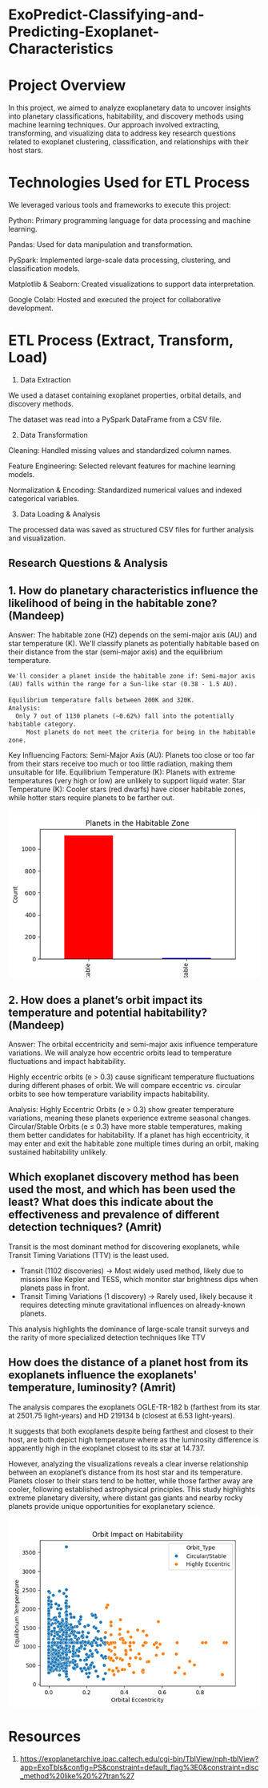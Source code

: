 # ExoPredict-Classifying-and-Predicting-Exoplanet-Characteristics

# Project Overview
   In this project, we aimed to analyze exoplanetary data to uncover insights into planetary classifications, habitability, and discovery methods using machine learning techniques. Our approach involved extracting, transforming, and visualizing data to address key research questions related to exoplanet clustering, classification, and relationships with their host stars.
   
# Technologies Used for ETL Process

  We leveraged various tools and frameworks to execute this project:

 Python: Primary programming language for data processing and machine learning.

 Pandas: Used for data manipulation and transformation.

 PySpark: Implemented large-scale data processing, clustering, and classification models.

 Matplotlib & Seaborn: Created visualizations to support data interpretation.

 Google Colab: Hosted and executed the project for collaborative development.
 
 # ETL Process (Extract, Transform, Load)

1. Data Extraction

We used a dataset containing exoplanet properties, orbital details, and discovery methods.

The dataset was read into a PySpark DataFrame from a CSV file.

2. Data Transformation

Cleaning: Handled missing values and standardized column names.

Feature Engineering: Selected relevant features for machine learning models.

Normalization & Encoding: Standardized numerical values and indexed categorical variables.

3. Data Loading & Analysis

The processed data was saved as structured CSV files for further analysis and visualization.

## Research Questions & Analysis

## 1. How do planetary characteristics influence the likelihood of being in the habitable zone? (Mandeep)

Answer: The habitable zone (HZ) depends on the semi-major axis (AU) and star temperature (K). We'll classify planets as potentially habitable based on their distance from the star (semi-major axis) and the equilibrium temperature.

    We'll consider a planet inside the habitable zone if: Semi-major axis (AU) falls within the range for a Sun-like star (0.38 - 1.5 AU).

    Equilibrium temperature falls between 200K and 320K.
    Analysis: 
      Only 7 out of 1130 planets (~0.62%) fall into the potentially habitable category.
         Most planets do not meet the criteria for being in the habitable zone.
Key Influencing Factors:
        Semi-Major Axis (AU): Planets too close or too far from their stars receive too much or too little radiation, making them unsuitable for life.
       Equilibrium Temperature (K): Planets with extreme temperatures (very high or low) are unlikely to support liquid water.
       Star Temperature (K): Cooler stars (red dwarfs) have closer habitable zones, while hotter stars require planets to be farther out.

![habitable_vs_non_habitable_planets.png](https://github.com/AMRITKAUR89/ExoPredict-Classifying-and-Predicting-Exoplanet-Characteristics/blob/main/Output/Visualisations/habitable_vs_non_habitable_planets.png)


## 2. How does a planet’s orbit impact its temperature and potential habitability?(Mandeep)

Answer: The orbital eccentricity and semi-major axis influence temperature variations. We will analyze how eccentric orbits lead to temperature fluctuations and impact habitability.

   Highly eccentric orbits (e > 0.3) cause significant temperature fluctuations during different phases of orbit. We will compare eccentric vs. circular orbits to see how temperature variability impacts habitability.

Analysis: 
    Highly Eccentric Orbits (e > 0.3) show greater temperature variations, meaning these planets experience extreme seasonal changes.
   Circular/Stable Orbits (e ≤ 0.3) have more stable temperatures, making them better candidates for habitability.
   If a planet has high eccentricity, it may enter and exit the habitable zone multiple times during an orbit, making sustained habitability unlikely.

## Which exoplanet discovery method has been used the most, and which has been used the least? What does this indicate about the effectiveness and prevalence of different detection techniques? (Amrit)
 Transit is the most dominant method for discovering exoplanets, while Transit Timing Variations (TTV) is the least used.

- Transit (1102 discoveries) → Most widely used method, likely due to missions like Kepler and TESS, which monitor star brightness dips when planets pass in front.
- Transit Timing Variations (1 discovery) → Rarely used, likely because it requires detecting minute gravitational influences on already-known planets.

This analysis highlights the dominance of large-scale transit surveys and the rarity of more specialized detection techniques like TTV

## How does the distance of a planet host from its exoplanets influence the exoplanets' temperature, luminosity? (Amrit)

The analysis compares the exoplanets OGLE-TR-182 b (farthest from its star at 2501.75 light-years) and HD 219134 b (closest at 6.53 light-years).

It suggests that both exoplanets despite being farthest and closest to their host, are both depict high temperature where as the luminosity difference is apparently high in the exoplanet closest to its star at 14.737.

However, analyzing the visualizations reveals a clear inverse relationship between an exoplanet’s distance from its host star and its temperature. Planets closer to their stars tend to be hotter, while those farther away are cooler, following established astrophysical principles. This study highlights extreme planetary diversity, where distant gas giants and nearby rocky planets provide unique opportunities for exoplanetary science.

![orbit_temperature_analysis.png](https://github.com/AMRITKAUR89/ExoPredict-Classifying-and-Predicting-Exoplanet-Characteristics/blob/main/Output/Visualisations/orbit_temperature_analysis.png)


# Resources
1. https://exoplanetarchive.ipac.caltech.edu/cgi-bin/TblView/nph-tblView?app=ExoTbls&config=PS&constraint=default_flag%3E0&constraint=disc_method%20like%20%27tran%27

